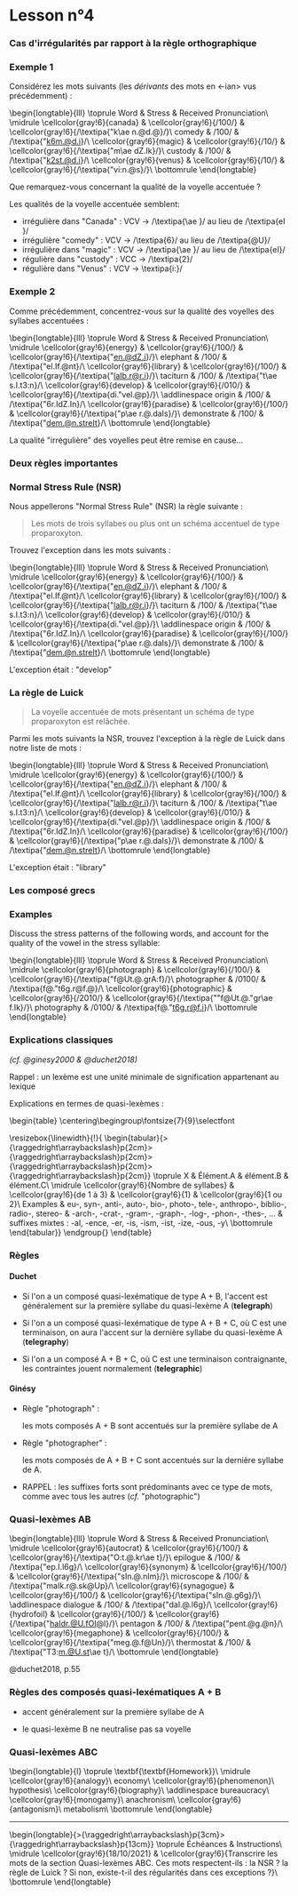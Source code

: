# Lesson n°4



### Cas d'irrégularités par rapport à la règle orthographique

### Exemple 1

Considérez les mots suivants (les *dérivants* des mots en <-ian> vus précédemment) :


\begin{longtable}{lll}
\toprule
Word & Stress & Received Pronunciation\\
\midrule
\cellcolor{gray!6}{canada} & \cellcolor{gray!6}{/100/} & \cellcolor{gray!6}{/\textipa{"k\ae n.@d.@}/}\\
comedy & /100/ & /\textipa{"k6m.@d.i}/\\
\cellcolor{gray!6}{magic} & \cellcolor{gray!6}{/10/} & \cellcolor{gray!6}{/\textipa{"m\ae dZ.Ik}/}\\
custody & /100/ & /\textipa{"k2st.@d.i}/\\
\cellcolor{gray!6}{venus} & \cellcolor{gray!6}{/10/} & \cellcolor{gray!6}{/\textipa{"vi:n.@s}/}\\
\bottomrule
\end{longtable}

Que remarquez-vous concernant la qualité de la voyelle accentuée ?



Les qualités de la voyelle accentuée semblent:
 
* irrégulière dans "Canada" : VCV $\rightarrow$ /\textipa{\ae }/ au lieu de /\textipa{eI
  }/ 
* irrégulière "comedy" : VCV $\rightarrow$  /\textipa{6}/ au lieu de /\textipa{@U}/ 
* irrégulière dans "magic" : VCV $\rightarrow$  /\textipa{\ae }/ au lieu de /\textipa{eI}/ 
* régulière dans "custody" : VCC $\rightarrow$  /\textipa{2}/ 
* régulière dans "Venus" : VCV $\rightarrow$  \textipa{i:}/ 
 


### Exemple 2

Comme précédemment,  concentrez-vous sur la qualité des voyelles des syllabes accentuées :

\begin{longtable}{lll}
\toprule
Word & Stress & Received Pronunciation\\
\midrule
\cellcolor{gray!6}{energy} & \cellcolor{gray!6}{/100/} & \cellcolor{gray!6}{/\textipa{"en.@dZ.i}/}\\
elephant & /100/ & /\textipa{"el.If.@nt}/\\
\cellcolor{gray!6}{library} & \cellcolor{gray!6}{/100/} & \cellcolor{gray!6}{/\textipa{"laIb.r@r.i}/}\\
taciturn & /100/ & /\textipa{"t\ae s.I.t3:n}/\\
\cellcolor{gray!6}{develop} & \cellcolor{gray!6}{/010/} & \cellcolor{gray!6}{/\textipa{di."vel.@p}/}\\
\addlinespace
origin & /100/ & /\textipa{"6r.IdZ.In}/\\
\cellcolor{gray!6}{paradise} & \cellcolor{gray!6}{/100/} & \cellcolor{gray!6}{/\textipa{"p\ae r.@.daIs}/}\\
demonstrate & /100/ & /\textipa{"dem.@n.streIt}/\\
\bottomrule
\end{longtable}

La qualité "irrégulière" des voyelles peut être remise en cause...


 
### Deux règles importantes

### Normal Stress Rule (NSR)

Nous appellerons "Normal Stress Rule" (NSR) la règle suivante :

> Les mots de trois syllabes ou plus ont un schéma accentuel de type proparoxyton.



Trouvez l'exception dans les mots suivants :
 

\begin{longtable}{lll}
\toprule
Word & Stress & Received Pronunciation\\
\midrule
\cellcolor{gray!6}{energy} & \cellcolor{gray!6}{/100/} & \cellcolor{gray!6}{/\textipa{"en.@dZ.i}/}\\
elephant & /100/ & /\textipa{"el.If.@nt}/\\
\cellcolor{gray!6}{library} & \cellcolor{gray!6}{/100/} & \cellcolor{gray!6}{/\textipa{"laIb.r@r.i}/}\\
taciturn & /100/ & /\textipa{"t\ae s.I.t3:n}/\\
\cellcolor{gray!6}{develop} & \cellcolor{gray!6}{/010/} & \cellcolor{gray!6}{/\textipa{di."vel.@p}/}\\
\addlinespace
origin & /100/ & /\textipa{"6r.IdZ.In}/\\
\cellcolor{gray!6}{paradise} & \cellcolor{gray!6}{/100/} & \cellcolor{gray!6}{/\textipa{"p\ae r.@.daIs}/}\\
demonstrate & /100/ & /\textipa{"dem.@n.streIt}/\\
\bottomrule
\end{longtable}



L'exception était : "develop"
 


### La règle de Luick

> La voyelle accentuée de mots présentant un schéma de type proparoxyton est relâchée.



Parmi les mots suivants la NSR, trouvez l'exception à la règle de Luick dans notre liste de mots :
 

\begin{longtable}{lll}
\toprule
Word & Stress & Received Pronunciation\\
\midrule
\cellcolor{gray!6}{energy} & \cellcolor{gray!6}{/100/} & \cellcolor{gray!6}{/\textipa{"en.@dZ.i}/}\\
elephant & /100/ & /\textipa{"el.If.@nt}/\\
\cellcolor{gray!6}{library} & \cellcolor{gray!6}{/100/} & \cellcolor{gray!6}{/\textipa{"laIb.r@r.i}/}\\
taciturn & /100/ & /\textipa{"t\ae s.I.t3:n}/\\
\cellcolor{gray!6}{develop} & \cellcolor{gray!6}{/010/} & \cellcolor{gray!6}{/\textipa{di."vel.@p}/}\\
\addlinespace
origin & /100/ & /\textipa{"6r.IdZ.In}/\\
\cellcolor{gray!6}{paradise} & \cellcolor{gray!6}{/100/} & \cellcolor{gray!6}{/\textipa{"p\ae r.@.daIs}/}\\
demonstrate & /100/ & /\textipa{"dem.@n.streIt}/\\
\bottomrule
\end{longtable}



L'exception était : "library"



### Les composé grecs

### Examples

Discuss the stress patterns of the following words, and account for the quality of the 
vowel in the stress syllable:


\begin{longtable}{lll}
\toprule
Word & Stress & Received Pronunciation\\
\midrule
\cellcolor{gray!6}{photograph} & \cellcolor{gray!6}{/100/} & \cellcolor{gray!6}{/\textipa{"f@Ut.@.grA:f}/}\\
photographer & /0100/ & /\textipa{f@."t6g.r@f.@}/\\
\cellcolor{gray!6}{photographic} & \cellcolor{gray!6}{/2010/} & \cellcolor{gray!6}{/\textipa{""f@Ut.@."gr\ae f.Ik}/}\\
photography & /0100/ & /\textipa{f@."t6g.r@f.i}/\\
\bottomrule
\end{longtable}



### Explications classiques 

*(cf. @ginesy2000 & @duchet2018)*

Rappel : un lexème est une unité minimale de signification appartenant au lexique

Explications en termes de quasi-lexèmes :



\begin{table}
\centering\begingroup\fontsize{7}{9}\selectfont

\resizebox{\linewidth}{!}{
\begin{tabular}{>{\raggedright\arraybackslash}p{2cm}>{\raggedright\arraybackslash}p{2cm}>{\raggedright\arraybackslash}p{2cm}>{\raggedright\arraybackslash}p{2cm}}
\toprule
X & Élément.A & élément.B & élément.C\\
\midrule
\cellcolor{gray!6}{Nombre de syllabes} & \cellcolor{gray!6}{de 1 à 3} & \cellcolor{gray!6}{1} & \cellcolor{gray!6}{1 ou 2}\\
Examples & eu-, syn-, anti-, auto-, bio-, photo-, tele-, anthropo-, biblio-, radio-, stereo- & -arch-, -crat-, -gram-, -graph-, -log-, -phon-, -thes-, ... & suffixes mixtes : -al, -ence, -er, -is, -ism, -ist, -ize, -ous, -y\\
\bottomrule
\end{tabular}}
\endgroup{}
\end{table}



### Règles 

#### Duchet

* Si l'on a un composé quasi-lexématique de type A + B, l'accent est généralement sur la première syllabe du quasi-lexème A (**telegraph**)

* Si l'on a un composé quasi-lexématique de type A + B + C, où C est une terminaison, on aura l'accent sur la dernière syllabe du quasi-lexème A (**telegraphy**)

* Si l'on a un composé A + B + C, où C est une terminaison contraignante, les contraintes jouent normalement (**telegraphic**)



#### Ginésy

* Règle "photograph" :

  les mots composés A + B sont accentués sur la première syllabe de A

* Règle "photographer" :

  les mots composés de A + B + C sont accentués sur la dernière syllabe de A.

* RAPPEL : les suffixes forts sont prédominants avec ce type de mots, comme avec tous les autres (*cf.* "photographic")



### Quasi-lexèmes AB


\begin{longtable}{lll}
\toprule
Word & Stress & Received Pronunciation\\
\midrule
\cellcolor{gray!6}{autocrat} & \cellcolor{gray!6}{/100/} & \cellcolor{gray!6}{/\textipa{"O:t.@.kr\ae t}/}\\
epilogue & /100/ & /\textipa{"ep.I.l6g}/\\
\cellcolor{gray!6}{synonym} & \cellcolor{gray!6}{/100/} & \cellcolor{gray!6}{/\textipa{"sIn.@.nIm}/}\\
microscope & /100/ & /\textipa{"maIk.r@.sk@Up}/\\
\cellcolor{gray!6}{synagogue} & \cellcolor{gray!6}{/100/} & \cellcolor{gray!6}{/\textipa{"sIn.@.g6g}/}\\
\addlinespace
dialogue & /100/ & /\textipa{"daI.@.l6g}/\\
\cellcolor{gray!6}{hydrofoil} & \cellcolor{gray!6}{/100/} & \cellcolor{gray!6}{/\textipa{"haIdr.@U.fOI@l}/}\\
pentagon & /100/ & /\textipa{"pent.@g.@n}/\\
\cellcolor{gray!6}{megaphone} & \cellcolor{gray!6}{/100/} & \cellcolor{gray!6}{/\textipa{"meg.@.f@Un}/}\\
thermostat & /100/ & /\textipa{"T3:m.@U.st\ae t}/\\
\bottomrule
\end{longtable}



@duchet2018, p.55

### Règles des composés quasi-lexématiques A + B

* accent généralement sur la première syllabe de A

* le quasi-lexème B ne neutralise pas sa voyelle



### Quasi-lexèmes ABC


 
\begin{longtable}{l}
\toprule
\textbf{\textbf{Homework}}\\
\midrule
\cellcolor{gray!6}{analogy}\\
economy\\
\cellcolor{gray!6}{phenomenon}\\
hypothesis\\
\cellcolor{gray!6}{biography}\\
\addlinespace
bureaucracy\\
\cellcolor{gray!6}{monogamy}\\
anachronism\\
\cellcolor{gray!6}{antagonism}\\
metabolism\\
\bottomrule
\end{longtable} 

---


\begin{longtable}{>{\raggedright\arraybackslash}p{3cm}>{\raggedright\arraybackslash}p{13cm}}
\toprule
Échéances & Instructions\\
\midrule
\cellcolor{gray!6}{18/10/2021} & \cellcolor{gray!6}{Transcrire les mots de la section Quasi-lexèmes ABC. Ces mots respectent-ils : la NSR ? la règle de Luick ? Si non, existe-t-il des régularités dans ces exceptions ?}\\
\bottomrule
\end{longtable}
